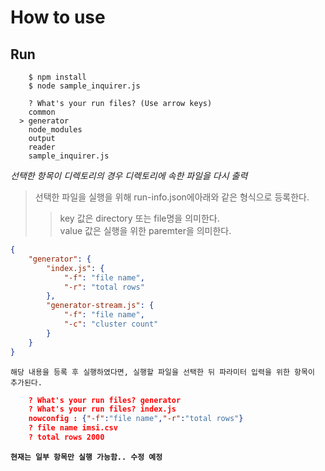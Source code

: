 # How to use

## Run 
```shell
    $ npm install
    $ node sample_inquirer.js 

    ? What's your run files? (Use arrow keys)
    common
  > generator
    node_modules
    output
    reader
    sample_inquirer.js
```

*선택한 항목이 디렉토리의 경우 디렉토리에 속한 파일을 다시 출력*

> 선택한 파일을 실행을 위해 run-info.json에아래와 같은 형식으로 등록한다. 
>> key 값은 directory 또는 file명을 의미한다.  
>> value 값은 실행을 위한 paremter을 의미한다. 
```json
{
    "generator": {
        "index.js": {
            "-f": "file name",
            "-r": "total rows"
        },
        "generator-stream.js": {
            "-f": "file name",
            "-c": "cluster count"
        }
    }
}
```

`해당 내용을 등록 후 실행하였다면, 실행할 파일을 선택한 뒤 파라미터 입력을 위한 항목이 추가된다.`

```json
    ? What's your run files? generator
    ? What's your run files? index.js
    nowconfig : {"-f":"file name","-r":"total rows"}
    ? file name imsi.csv
    ? total rows 2000
```

**`현재는 일부 항목만 실행 가능함.. 수정 예정`**
